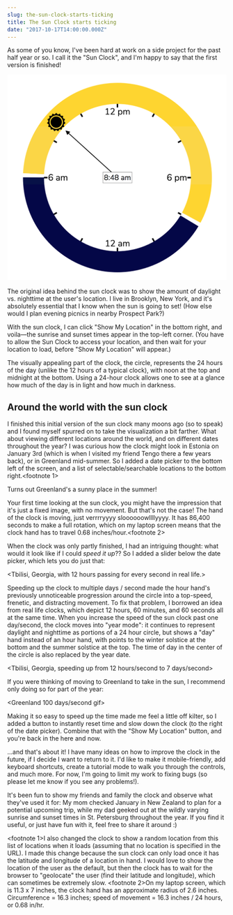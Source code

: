 ```yaml
---
slug: the-sun-clock-starts-ticking
title: The Sun Clock starts ticking
date: "2017-10-17T14:00:00.000Z"
---
```


As some of you know, I've been hard at work on a side project for the past half year or so. I call it the "Sun Clock", and I'm happy to say that the first version is finished!

![Sun Clock Circle](./images/sun_clock_circle_only.png)

The original idea behind the sun clock was to show the amount of daylight vs. nighttime at the user's location. I live in Brooklyn, New York, and it's absolutely essential that I know when the sun is going to set! (How else would I plan evening picnics in nearby Prospect Park?)

With the sun clock, I can click "Show My Location" in the bottom right, and voila—the sunrise and sunset times appear in the top-left corner. (You have to allow the Sun Clock to access your location, and then wait for your location to load, before "Show My Location" will appear.)

<picture of sun clock>

The visually appealing part of the clock, the circle, represents the 24 hours of the day (unlike the 12 hours of a typical clock), with noon at the top and midnight at the bottom. Using a 24-hour clock allows one to see at a glance how much of the day is in light and how much in darkness.

## Around the world with the sun clock

I finished this initial version of the sun clock many moons ago (so to speak) and I found myself spurred on to take the visualization a bit farther. What about viewing different locations around the world, and on different dates throughout the year? I was curious how the clock might look in Estonia on January 3rd (which is when I visited my friend Tengo there a few years back), or in Greenland mid-summer. So I added a date picker to the bottom left of the screen, and a list of selectable/searchable locations to the bottom right.<footnote 1>

Turns out Greenland's a sunny place in the summer!

<picture of Greenland>

Your first time looking at the sun clock, you might have the impression that it's just a fixed image, with no movement. But that's not the case! The hand of the clock is moving, just verrrryyyy sloooooowllllyyyy. It has 86,400 seconds to make a full rotation, which on my laptop screen means that the clock hand has to travel 0.68 inches/hour.<footnote 2>

When the clock was only partly finished, I had an intriguing thought: what would it look like if I could _speed it up_?? So I added a slider below the date picker, which lets you do just that:

<Tbilisi, Georgia, with 12 hours passing for every second in real life.>

Speeding up the clock to multiple days / second made the hour hand's previously unnoticeable progression around the circle into a top-speed, frenetic, and distracting movement. To fix that problem, I borrowed an idea from real life clocks, which depict 12 hours, 60 minutes, and 60 seconds all at the same time. When you increase the speed of the sun clock past one day/second, the clock moves into "year mode": it continues to represent daylight and nighttime as portions of a 24 hour circle, but shows a "day" hand instead of an hour hand, with points to the winter solstice at the bottom and the summer solstice at the top. The time of day in the center of the circle is also replaced by the year date.

<Tbilisi, Georgia, speeding up from 12 hours/second to 7 days/second>

If you were thinking of moving to Greenland to take in the sun, I recommend only doing so for part of the year:

<Greenland 100 days/second gif>

Making it so easy to speed up the time made me feel a little off kilter, so I added a button to instantly reset time and slow down the clock (to the right of the date picker). Combine that with the "Show My Location" button, and you're back in the here and now. <insert meditation figure>

...and that's about it! I have many ideas on how to improve the clock in the future, if I decide I want to return to it. I'd like to make it mobile-friendly, add keyboard shortcuts, create a tutorial mode to walk you through the controls, and much more. For now, I'm going to limit my work to fixing bugs (so please let me know if you see any problems!).

It's been fun to show my friends and family the clock and observe what they've used it for: My mom checked January in New Zealand to plan for a potential upcoming trip, while my dad geeked out at the wildly varying sunrise and sunset times in St. Petersburg throughout the year. If you find it useful, or just have fun with it, feel free to share it around :)

<footnote 1>I also changed the clock to show a random location from this list of locations when it loads (assuming that no location is specified in the URL). I made this change because the sun clock can only load once it has the latitude and longitude of a location in hand. I would love to show the location of the user as the default, but then the clock has to wait for the browser to "geolocate" the user (find their latitude and longitude), which can sometimes be extremely slow.
<footnote 2>On my laptop screen, which is 11.3 x 7 inches, the clock hand has an approximate radius of 2.6 inches. Circumference = 16.3 inches; speed of movement = 16.3 inches / 24 hours, or 0.68 in/hr.
